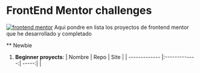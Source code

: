 # FrontEnd Mentor challenges

[![frontend mentor](https://miro.medium.com/max/1400/0*cfYEyKU7fH1Vz37c.png)](https://www.frontendmentor.io/home)
Aqui pondre en lista los proyectos de frontend mentor que he desarrollado y completado

** Newbie

1. **Beginner proyects**:
    | Nombre    | Repo        | Site  |
    | ------------- |:-------------:| -----:|
    |
